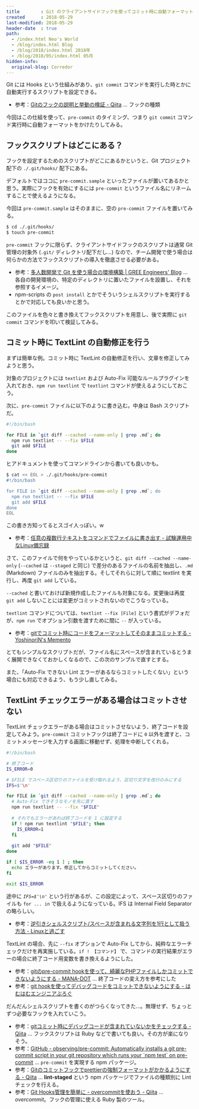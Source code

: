 ```yaml
---
title        : Git のクライアントサイドフックを使ってコミット時に自動フォーマットなどを行う
created      : 2018-05-29
last-modified: 2018-05-29
header-date  : true
path:
  - /index.html Neo's World
  - /blog/index.html Blog
  - /blog/2018/index.html 2018年
  - /blog/2018/05/index.html 05月
hidden-info:
  original-blog: Corredor
---
```


Git には Hooks という仕組みがあり、`git commit` コマンドを実行した時とかに自動実行するスクリプトを設定できる。

- 参考：[Gitのフックの説明と挙動の検証 - Qiita](https://qiita.com/mima_ita/items/dcaa3789022d2a9ab929) … フックの種類

今回はこの仕組を使って、`pre-commit` のタイミング、つまり `git commit` コマンド実行時に自動フォーマットをかけたりしてみる。

## フックスクリプトはどこにある？

フックを設定するためのスクリプトがどこにあるかというと、Git プロジェクト配下の `./.git/hooks/` 配下にある。

デフォルトではココに `pre-commit.sample` といったファイルが置いてあるかと思う。実際にフックを有効にするには `pre-commit` というファイル名にリネームすることで使えるようになる。

今回は `pre-commit.sample` はそのままに、空の `pre-commit` ファイルを置いてみる。

```bash
$ cd ./.git/hooks/
$ touch pre-commit
```

`pre-commit` フックに限らず、クライアントサイドフックのスクリプトは通常 Git 管理の対象外 (`.git/` ディレクトリ配下だし…) なので、チーム開発で使う場合は何らかの方法でフックスクリプトの導入を徹底させる必要がある。

- 参考：[多人数開発で Git を使う場合の環境構築 | GREE Engineers' Blog](http://labs.gree.jp/blog/2011/03/2885/) … 各自の開発環境の、特定のディレクトリに置いたファイルを設置し、それを参照するイメージ。
- npm-scripts の `post install` とかでそういうシェルスクリプトを実行するとかで対応しても良いかと思う。

このファイルを色々と書き換えてフックスクリプトを用意し、後で実際に `git commit` コマンドを叩いて検証してみる。

## コミット時に TextLint の自動修正を行う

まずは簡単な例。コミット時に TextLint の自動修正を行い、文章を修正してみようと思う。

対象のプロジェクトには `textlint` および Auto-Fix 可能なルールプラグインを入れておき、`npm run textlint` で `textlint` コマンドが使えるようにしておこう。

次に、`pre-commit` ファイルに以下のように書き込む。中身は Bash スクリプトだ。

```bash
#!/bin/bash

for FILE in `git diff --cached --name-only | grep .md`; do
  npm run textlint -- --fix $FILE
  git add $FILE
done
```

ヒアドキュメントを使ってコマンドラインから書いても良いかも。

```bash
$ cat << EOL > ./.git/hooks/pre-commit
#!/bin/bash

for FILE in `git diff --cached --name-only | grep .md`; do
  npm run textlint -- --fix $FILE
  git add $FILE
done
EOL
```

この書き方知ってるとスゴイ人っぽい。w

- 参考：[任意の複数行テキストをコマンドでファイルに書き出す - 試験運用中なLinux備忘録](http://d.hatena.ne.jp/kakurasan/20091124/p1)

さて、このファイルで何をやっているかというと、`git diff --cached --name-only` (`--cached` は `--staged` と同じ) で差分のあるファイルの名前を抽出し、`.md` (Markdown) ファイルのみを抽出する。そしてそれらに対して順に textlint を実行し、再度 `git add` している。

`--cached` と書いておけば新規作成したファイルも対象になる。変更後は再度 `git add` しないことには変更がコミットされないのでこうなっている。

`textlint` コマンドについては、`textlint --fix [File]` という書式がデフォだが、`npm run` でオプション引数を渡すために間に `--` が入っている。

- 参考：[gitでコミット時にコードをフォーマットしてそのままコミットする - YoshinoriN's Memento](https://yoshinorin.net/2018/01/07/git-pre-commit-code-format/)

とてもシンプルなスクリプトだが、ファイル名にスペースが含まれているとうまく展開できなくておかしくなるので、この次のサンプルで直すとする。

また、「Auto-Fix できない Lint エラーがあるならコミットしたくない」という場合にも対応できるよう、もう少し直してみる。

## TextLint チェックエラーがある場合はコミットさせない

TextLint チェックエラーがある場合はコミットさせないよう、終了コードを設定してみよう。`pre-commit` コミットフックは終了コードに `0` 以外を渡すと、コミットメッセージを入力する画面に移動せず、処理を中断してくれる。

```bash
#!/bin/bash

# 終了コード
IS_ERROR=0

# $FILE でスペース区切りのファイルを受け取れるよう、区切り文字を改行のみにする
IFS=$'\n'

for FILE in `git diff --cached --name-only | grep .md`; do
  # Auto-Fix できそうなモノを先に直す
  npm run textlint -- --fix "$FILE"
  
  # それでもエラーがあれば終了コードを 1 に設定する
  if ! npm run textlint "$FILE"; then
    IS_ERROR=1
  fi
  
  git add "$FILE"
done

if [ $IS_ERROR -eq 1 ] ; then
  echo エラーがあります。修正してからコミットしてください。
fi

exit $IS_ERROR
```

途中に _`IFS=$'\n'`_ という行があるが、この設定によって、スペース区切りのファイルも `for ... in` で扱えるようになっている。IFS は Internal Field Separator の略らしい。

- 参考：[逆引きシェルスクリプト/スペースが含まれる文字列を1行として扱う方法 - Linuxと過ごす](http://linux.just4fun.biz/?%E9%80%86%E5%BC%95%E3%81%8D%E3%82%B7%E3%82%A7%E3%83%AB%E3%82%B9%E3%82%AF%E3%83%AA%E3%83%97%E3%83%88/%E3%82%B9%E3%83%9A%E3%83%BC%E3%82%B9%E3%81%8C%E5%90%AB%E3%81%BE%E3%82%8C%E3%82%8B%E6%96%87%E5%AD%97%E5%88%97%E3%82%921%E8%A1%8C%E3%81%A8%E3%81%97%E3%81%A6%E6%89%B1%E3%81%86%E6%96%B9%E6%B3%95)

TextLint の場合、先に `--fix` オプションで Auto-Fix してから、純粋なエラーチェックだけを再実施している。`if ! 【コマンド】` で、コマンドの実行結果がエラーの場合に終了コード用変数を書き換えるようにした。

- 参考：[gitのpre-commit hookを使って、綺麗なPHPファイルしかコミットできないようにする - MANA-DOT](http://blog.manaten.net/entry/645) … 終了コードの変え方を参考にした
- 参考：[git hookを使ってデバッグコードをコミットできないようにする - はむはむエンジニアぶろぐ](http://hamuhamu.hatenablog.jp/entry/2015/09/28/051803)

だんだんシェルスクリプトを書くのがつらくなってきた…。無理せず、ちょっとずつ必要なフックを入れていこう。

- 参考：[gitコミット時にデバッグコードが含まれていないかをチェックする - Qiita](https://qiita.com/quattro_4/items/f9e0884f2efe7e8c033a) … フックスクリプトは Ruby などで書いても良い。その方が楽になりそう。
- 参考：[GitHub - observing/pre-commit: Automatically installs a git pre-commit script in your git repository which runs your \`npm test\` on pre-commit](https://github.com/observing/pre-commit) … `pre-commit` を実現する npm パッケージ。
- 参考：[Gitのコミットフックでprettierの強制フォーマットがかかるようにする - Qiita](https://qiita.com/sifue/items/1adf45e47b47898d3b73) … __lint-staged__ という npm パッケージでファイルの種類別に Lint チェックを行える。
- 参考：[Git Hooks管理を簡単に - overcommitを使おう - Qiita](https://qiita.com/kompiro/items/6d3b3f2a3836472e1eb8) … _overcommit_。フックの管理に使える Ruby 製のツール。
